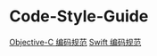 # Code-Style-Guide

[Objective-C 编码规范](https://github.com/XiaXianBing/Code-Style-Guide/blob/master/Objective-C%20%E7%BC%96%E7%A0%81%E8%A7%84%E8%8C%83.md#)
[Swift 编码规范](https://github.com/XiaXianBing/Code-Style-Guide/blob/master/Swift%20%E7%BC%96%E7%A0%81%E8%A7%84%E8%8C%83.md#)

